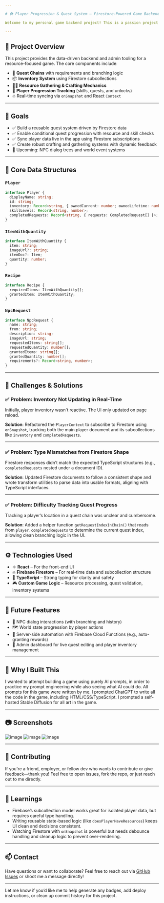 ```yaml
---

# 🛠️ Player Progression & Quest System – Firestore-Powered Game Backend

Welcome to my personal game backend project! This is a passion project I’ve been building using **React**, **Firebase**, and **Firestore**, with a focus on designing a flexible **quest system**, **inventory management**, and **player progression** architecture. It’s designed with scalability and clarity in mind, and it's been a great learning experience.

---
```


## 🌟 Project Overview

This project provides the data-driven backend and admin tooling for a resource-focused game. The core components include:

* 🔁 **Quest Chains** with requirements and branching logic
* 📦 **Inventory System** using Firestore subcollections
* 🧑‍🌾 **Resource Gathering & Crafting Mechanics**
* 🎯 **Player Progression Tracking** (skills, quests, and unlocks)
* 🔥 Real-time syncing via `onSnapshot` and React `Context`

---

## 🎯 Goals

* ✅ Build a reusable quest system driven by Firestore data
* ✅ Enable conditional quest progression with resource and skill checks
* ✅ Sync player data live in the app using Firestore subscriptions
* ✅ Create robust crafting and gathering systems with dynamic feedback
* 🚧 Upcoming: NPC dialog trees and world event systems

---

## 🧱 Core Data Structures

### `Player`

```ts
interface Player {
  displayName: string;
  id: string;
  inventory: Record<string, { ownedCurrent: number; ownedLifetime: number }>;
  skillLevels: Record<string, number>;
  completedRequests: Record<string, { requests: CompletedRequest[] }>;
}
```

### `ItemWithQuantity`

```ts
interface ItemWithQuantity {
  item: string;
  imageUrl?: string;
  itemDoc?: Item;
  quantity: number;
}
```

### `Recipe`

```ts
interface Recipe {
  requiredItems: ItemWithQuantity[];
  grantedItem: ItemWithQuantity;
}
```

### `NpcRequest`

```ts
interface NpcRequest {
  name: string;
  from: string;
  description: string;
  imageUrl: string;
  requestedItems: string[];
  requestedQuantity: number[];
  grantedItems: string[];
  grantedQuantity: number[];
  requirements?: Record<string, number>;
}
```

---

## 🧩 Challenges & Solutions

### ✅ **Problem: Inventory Not Updating in Real-Time**

Initially, player inventory wasn't reactive. The UI only updated on page reload.

**Solution**: Refactored the `PlayerContext` to subscribe to Firestore using `onSnapshot`, tracking both the main player document and its subcollections like `inventory` and `completedRequests`.

---

### ✅ **Problem: Type Mismatches from Firestore Shape**

Firestore responses didn’t match the expected TypeScript structures (e.g., `completedRequests` nested under a document ID).

**Solution**: Updated Firestore documents to follow a consistent shape and wrote transform utilities to parse data into usable formats, aligning with TypeScript interfaces.

---

### ✅ **Problem: Difficulty Tracking Quest Progress**

Tracking a player’s location in a quest chain was unclear and cumbersome.

**Solution**: Added a helper function `getRequestIndexInChain()` that reads from `player.completedRequests` to determine the current quest index, allowing clean branching logic in the UI.

---

## ⚙️ Technologies Used

* ⚛️ **React** – For the front-end UI
* 🔥 **Firebase Firestore** – For real-time data and subcollection structure
* 🧪 **TypeScript** – Strong typing for clarity and safety
* 🎮 **Custom Game Logic** – Resource processing, quest validation, inventory systems

---

## 🔧 Future Features

* 🧙 NPC dialog interactions (with branching and history)
* 🗺️ World state progression by player actions
* 🔄 Server-side automation with Firebase Cloud Functions (e.g., auto-granting rewards)
* 💾 Admin dashboard for live quest editing and player inventory management

---

## 💬 Why I Built This

I wanted to attempt building a game using purely AI prompts, in order to practice my prompt engineering while also seeing what AI could do.
All prompts for this game were written by me. I prompted ChatGPT to write all the code in the game, including HTML/CSS/TypeScript. I prompted a self-hosted Stable Diffusion for all art in the game.

---

## 📷 Screenshots

![image](https://github.com/user-attachments/assets/d683019d-00b8-4e45-9150-e17f6e677743)
![image](https://github.com/user-attachments/assets/e4a10d61-dadc-40bb-88cf-6bbc98750299)
![image](https://github.com/user-attachments/assets/bc9419ea-3a32-46d0-b9b6-d9559536b3df)


---

## 🤝 Contributing

If you're a friend, employer, or fellow dev who wants to contribute or give feedback—thank you! Feel free to open issues, fork the repo, or just reach out to me directly.

---

## 🧠 Learnings

* Firebase’s subcollection model works great for isolated player data, but requires careful type handling.
* Writing reusable state-based logic (like `doesPlayerHaveResources`) keeps UI clean and decisions consistent.
* Watching Firestore with `onSnapshot` is powerful but needs debounce handling and cleanup logic to prevent over-rendering.

---

## 📫 Contact

Have questions or want to collaborate?
Feel free to reach out via [GitHub Issues](https://github.com/your-repo/issues) or shoot me a message directly!

---

Let me know if you’d like me to help generate any badges, add deploy instructions, or clean up commit history for this project.
